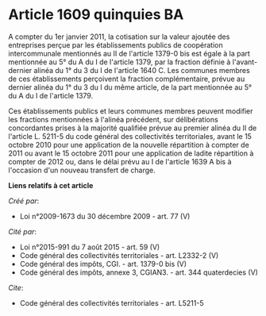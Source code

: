# Article 1609 quinquies BA

A compter du 1er janvier 2011, la cotisation sur la valeur ajoutée des entreprises perçue par les établissements publics de
coopération intercommunale mentionnés au II de l'article 1379-0 bis est égale à la part mentionnée au 5° du A du I de
l'article 1379, par la fraction définie à l'avant-dernier alinéa du 1° du 3 du I de l'article 1640 C. Les communes membres de
ces établissements perçoivent la fraction complémentaire, prévue au dernier alinéa du 1° du 3 du I du même article, de la
part mentionnée au 5° du A du I de l'article 1379. 

Ces établissements publics et leurs communes membres peuvent modifier les fractions mentionnées à l'alinéa précédent, sur
délibérations concordantes prises à la majorité qualifiée prévue au premier alinéa du II de l'article L. 5211-5 du code
général des collectivités territoriales, avant le 15 octobre 2010 pour une application de la nouvelle répartition à compter
de 2011 ou avant le 15 octobre 2011 pour une application de ladite répartition à compter de 2012 ou, dans le délai prévu au I
de l'article 1639 A bis à l'occasion d'un nouveau transfert de charge.

**Liens relatifs à cet article**

_Créé par_:

  - Loi n°2009-1673 du 30 décembre 2009 - art. 77 (V)

_Cité par_:

  - Loi n°2015-991 du 7 août 2015 - art. 59 (V)
  - Code général des collectivités territoriales - art. L2332-2 (V)
  - Code général des impôts, CGI. - art. 1379-0 bis (V)
  - Code général des impôts, annexe 3, CGIAN3. - art. 344 quaterdecies (V)

_Cite_:

  - Code général des collectivités territoriales - art. L5211-5
